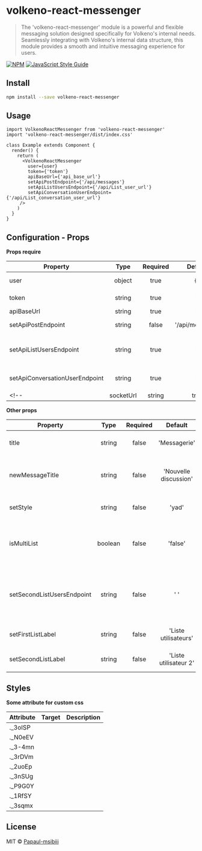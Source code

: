 # volkeno-react-messenger

> The 'volkeno-react-messenger' module is a powerful and flexible messaging solution designed specifically for Volkeno's internal needs. Seamlessly integrating with Volkeno's internal data structure, this module provides a smooth and intuitive messaging experience for users.

[![NPM](https://img.shields.io/npm/v/volkeno-react-messenger.svg)](https://www.npmjs.com/package/volkeno-react-messenger) [![JavaScript Style Guide](https://img.shields.io/badge/code_style-standard-brightgreen.svg)](https://standardjs.com)

## Install

```bash
npm install --save volkeno-react-messenger
```

## Usage

```tsx
import VolkenoReactMessenger from 'volkeno-react-messenger'
import 'volkeno-react-messenger/dist/index.css'

class Example extends Component {
  render() {
    return (
      <VolkenoReactMessenger
        user={user}
        token={'token'}
        apiBaseUrl={'api_base_url'}
        setApiPostEndpoint={'/api/messages'}
        setApiListUsersEndpoint={'/api/List_user_url'}
        setApiConversationUserEndpoint={'/api/List_conversation_user_url'}
     />
    )
  }
}
```


## Configuration - Props

**Props require**

| Property                        |   Type   | Required |  Default | Description                                                            |
| ------------------------------- | :------: | :------: | :------: | ---------------------------------------------------------------------- |
| user                            |  object  |  true    |    { }   | Provide logged in user data                                            |
| token                           |  string  |  true    |    ' '   | Provide logged in user token                                           |
| apiBaseUrl                      |  string  |  true    |    ' '   | Provide api base url                                                   |
| setApiPostEndpoint              |  string  |  false   |    '/api/messages'   | Provide the endpoint to post messages                      |
| setApiListUsersEndpoint         |  string  |  true    |    ' '   | Provide an endpoint for the first list or list of all users the user can chat with              |
| setApiConversationUserEndpoint  |  string  |  true    |    ' '   | Provide the endpoint for the user's list of all conversations          |
<!-- | socketUrl                       |  string  |  true    |    '164.92.136.142:4026'   | Provide socket url                                   | -->

**Other props**

| Property                        |   Type   | Required |  Default | Description                                                            |
| ------------------------------- | :------: | :------: | :------: | ---------------------------------------------------------------------- |
| title                           |  string  |  false   |    'Messagerie'   | Set the name of the chat                                      |
| newMessageTitle                 |  string  |  false   |    'Nouvelle discussion'   | Set the name of new discussion modal                 |
| setStyle                        |  string  |  false   |    'yad'   | Set the messaging style                                              |
| isMultiList                     |  boolean |  false   |    'false'   | Define whether the list of users for chat is multiple or not       |
| setSecondListUsersEndpoint      |  string  |  false   |    ' '   | Provide an endpoint for the second list the user can chat with              |
| setFirstListLabel               |  string  |  false   |    'Liste utilisateurs'   | Set label for first user list                             |
| setSecondListLabel              |  string  |  false   |    'Liste utilisateur 2'   | Set label for second user list                            |

## Styles

**Some attribute for custom css**

| Attribute                       |  Target  | Description                                                                                  |
| ------------------------------- | :------: | -------------------------------------------------------------------------------------------- |
| ._3oISP                         |          |                                                                                              |
| ._N0eEV                         |          |                                                                                              |
| ._3-4mn                         |          |                                                                                              |
| ._3rDVm                         |          |                                                                                              |
| ._2uoEp                         |          |                                                                                              |
| ._3nSUg                         |          |                                                                                              |
| ._P9G0Y                         |          |                                                                                              |
| ._1RfSY                         |          |                                                                                              |
| ._3sqmx                         |          |                                                                                              |

## License

MIT © [Papaul-msibiii](https://github.com/Papaul-msibiii)
